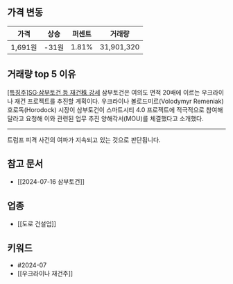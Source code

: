 ## 가격 변동
| 가격     | 상승   | 퍼센트   | 거래량        |
| ------ | ---- | ----- | ---------- |
| 1,691원 | -31원 | 1.81% | 31,901,320 |
## 거래량 top 5 이유
[[특징주]SG·삼부토건 등 재건株 강세](https://n.news.naver.com/mnews/article/277/0005446892)
삼부토건은 여의도 면적 20배에 이르는 우크라이나 재건 프로젝트를 추진할 계획이다. 우크라이나 볼로드미르(Volodymyr Remeniak) 호로독(Horodock) 시장이 삼부토건이 스마트시티 4.0 프로젝트에 적극적으로 참여해 달라고 요청해 이와 관련된 업무 추진 양해각서(MOU)를 체결했다고 소개했다.

---
트럼프 피격 사건의 여파가 지속되고 있는 것으로 판단됩니다.
## 참고 문서
- [[2024-07-16 삼부토건]]
## 업종
- [[도로 건설업]]
## 키워드
- #2024-07 
- [[우크라이나 재건주]]